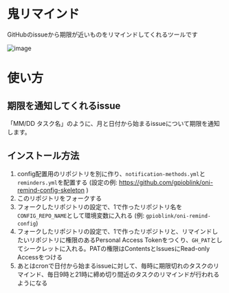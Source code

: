 # 鬼リマインド

GitHubのissueから期限が近いものをリマインドしてくれるツールです

![image](https://user-images.githubusercontent.com/38032069/232654676-cebfa4d0-142f-4396-b550-0a5195f42f44.png)

# 使い方

## 期限を通知してくれるissue

「MM/DD タスク名」のように、月と日付から始まるissueについて期限を通知します。

## インストール方法

1. config配置用のリポジトリを別に作り、`notification-methods.yml`と`reminders.yml`を配置する (設定の例: https://github.com/gpioblink/oni-remind-config-skeleton )
1. このリポジトリをフォークする
1. フォークしたリポジトリの設定で、1で作ったリポジトリ名を`CONFIG_REPO_NAME`として環境変数に入れる (例: `gpioblink/oni-remind-config`)
1. フォークしたリポジトリの設定で、1で作ったリポジトリと、リマインドしたいリポジトリに権限のあるPersonal Access Tokenをつくり、`GH_PAT`としてシークレットに入れる。PATの権限はContentsとIssuesにRead-only Accessをつける
1. あとはcronで日付から始まるissueに対して、毎時に期限切れのタスクのリマインド、毎日9時と21時に締め切り間近のタスクのリマインドが行われるようになる
